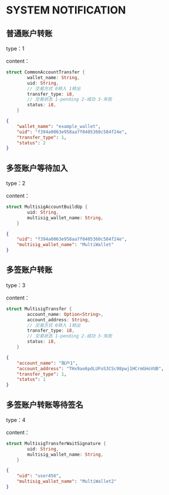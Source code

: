 # SYSTEM NOTIFICATION

## 普通账户转账

type：1

content：

```rust
struct CommonAccountTransfer {
        wallet_name: String,
        uid: String,
        // 交易方式 0转入 1转出
        transfer_type: i8,
        // 交易状态 1-pending 2-成功 3-失败
        status: i8,
    }
```

```json
{
    "wallet_name": "example_wallet",
    "uid": "f394a0063e958aa7f0405360c584f24e",
    "transfer_type": 1,
    "status": 2
}
```



## 多签账户等待加入

type：2

content：

```rust
struct MultisigAccountBuildUp {
        uid: String,
        multisig_wallet_name: String,
    }
```

```json
{
    "uid": "f394a0063e958aa7f0405360c584f24e",
    "multisig_wallet_name": "MultiWallet"
}
```



## 多签账户转账

type：3

content：

```rust
struct MultisigTransfer {
        account_name: Option<String>,
        account_address: String,
        // 交易方式 0转入 1转出
        transfer_type: i8,
        // 交易状态 1-pending 2-成功 3-失败
        status: i8,
    }
```



```json
{
    "account_name": "账户1",
    "account_address": "THx9ao6pdLUFoS3CSc98pwj1HCrmGHoVUB",
    "transfer_type": 1,
    "status": 1
}
```



## 多签账户转账等待签名

type：4

content：

```rust
struct MultisigTransferWaitSignature {
        uid: String,
        multisig_wallet_name: String,
    }
```

```json
{
    "uid": "user456",
    "multisig_wallet_name": "MultiWallet2"
}
```

